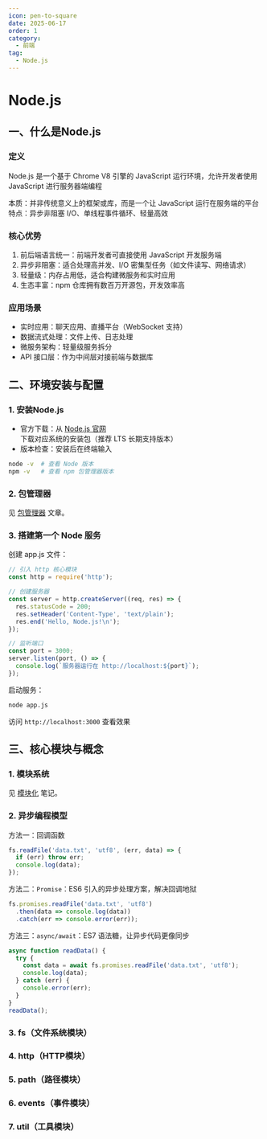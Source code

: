 ```yaml
---
icon: pen-to-square
date: 2025-06-17
order: 1
category:
  - 前端
tag:
  - Node.js
---
```


# Node.js

## 一、什么是Node.js

### 定义

Node.js 是一个基于 Chrome V8 引擎的 JavaScript 运行环境，允许开发者使用 JavaScript 进行服务器端编程

本质：并非传统意义上的框架或库，而是一个让 JavaScript 运行在服务端的平台
特点：异步非阻塞 I/O、单线程事件循环、轻量高效

### 核心优势

1. 前后端语言统一：前端开发者可直接使用 JavaScript 开发服务端
2. 异步非阻塞：适合处理高并发、I/O 密集型任务（如文件读写、网络请求）
3. 轻量级：内存占用低，适合构建微服务和实时应用
4. 生态丰富：npm 仓库拥有数百万开源包，开发效率高

### 应用场景

- 实时应用：聊天应用、直播平台（WebSocket 支持）
- 数据流式处理：文件上传、日志处理
- 微服务架构：轻量级服务拆分
- API 接口层：作为中间层对接前端与数据库

## 二、环境安装与配置

### 1. 安装Node.js

- 官方下载：从 [Node.js 官网](https://nodejs.org/zh-cn) 下载对应系统的安装包（推荐 LTS 长期支持版本）
- 版本检查：安装后在终端输入

```bash
node -v  # 查看 Node 版本
npm -v   # 查看 npm 包管理器版本
```

### 2. 包管理器

见 [包管理器](../包管理器/包管理器.md#二、npm-node-package-manager) 文章。

### 3. 搭建第一个 Node 服务

创建 app.js 文件：

```javascript
// 引入 http 核心模块
const http = require('http');

// 创建服务器
const server = http.createServer((req, res) => {
  res.statusCode = 200;
  res.setHeader('Content-Type', 'text/plain');
  res.end('Hello, Node.js!\n');
});

// 监听端口
const port = 3000;
server.listen(port, () => {
  console.log(`服务器运行在 http://localhost:${port}`);
});
```

启动服务：

```bash
node app.js
```

访问 `http://localhost:3000` 查看效果

## 三、核心模块与概念

### 1. 模块系统

见 [模块化](../模块化/概述.md) 笔记。

### 2. 异步编程模型

方法一：回调函数

```javascript
fs.readFile('data.txt', 'utf8', (err, data) => {
  if (err) throw err;
  console.log(data);
});
```

方法二：`Promise`：ES6 引入的异步处理方案，解决回调地狱

```javascript
fs.promises.readFile('data.txt', 'utf8')
  .then(data => console.log(data))
  .catch(err => console.error(err));
```

方法三：`async/await`：ES7 语法糖，让异步代码更像同步

```javascript
async function readData() {
  try {
    const data = await fs.promises.readFile('data.txt', 'utf8');
    console.log(data);
  } catch (err) {
    console.error(err);
  }
}
readData();
```

### 3. fs（文件系统模块）

### 4. http（HTTP模块）

### 5. path（路径模块）

### 6. events（事件模块）

### 7. util（工具模块）
